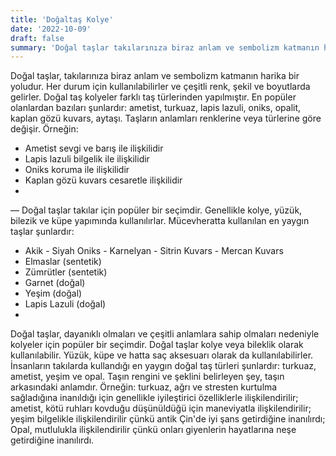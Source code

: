 ```yaml
---
title: 'Doğaltaş Kolye'
date: '2022-10-09'
draft: false
summary: 'Doğal taşlar takılarınıza biraz anlam ve sembolizm katmanın harika bir yoludur.'
---
```


Doğal taşlar, takılarınıza biraz anlam ve sembolizm katmanın harika bir yoludur. Her durum için kullanılabilirler ve çeşitli renk, şekil ve boyutlarda gelirler.
Doğal taş kolyeler farklı taş türlerinden yapılmıştır. En popüler olanlardan bazıları şunlardır: ametist, turkuaz, lapis lazuli, oniks, opalit, kaplan gözü kuvars, aytaşı.
Taşların anlamları renklerine veya türlerine göre değişir. Örneğin:
- Ametist sevgi ve barış ile ilişkilidir
- Lapis lazuli bilgelik ile ilişkilidir
- Oniks koruma ile ilişkilidir
- Kaplan gözü kuvars cesaretle ilişkilidir
- 
—
Doğal taşlar takılar için popüler bir seçimdir. Genellikle kolye, yüzük, bilezik ve küpe yapımında kullanılırlar.
Mücevheratta kullanılan en yaygın taşlar şunlardır:
- Akik - Siyah Oniks - Karnelyan - Sitrin Kuvars - Mercan Kuvars
- Elmaslar (sentetik)
- Zümrütler (sentetik)
- Garnet (doğal)
- Yeşim (doğal)
- Lapis Lazuli (doğal)
- 
Doğal taşlar, dayanıklı olmaları ve çeşitli anlamlara sahip olmaları nedeniyle kolyeler için popüler bir seçimdir.
Doğal taşlar kolye veya bileklik olarak kullanılabilir. Yüzük, küpe ve hatta saç aksesuarı olarak da kullanılabilirler. İnsanların takılarda kullandığı en yaygın doğal taş türleri şunlardır: turkuaz, ametist, yeşim ve opal.
Taşın rengini ve şeklini belirleyen şey, taşın arkasındaki anlamdır. Örneğin: turkuaz, ağrı ve stresten kurtulma sağladığına inanıldığı için genellikle iyileştirici özelliklerle ilişkilendirilir; ametist, kötü ruhları kovduğu düşünüldüğü için maneviyatla ilişkilendirilir; yeşim bilgelikle ilişkilendirilir çünkü antik Çin'de iyi şans getirdiğine inanılırdı; Opal, mutlulukla ilişkilendirilir çünkü onları giyenlerin hayatlarına neşe getirdiğine inanılırdı.

